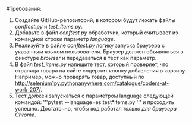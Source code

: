 #Требования:

1. Создайте GitHub-репозиторий, в котором будут лежать файлы _conftest.py_ и _test_items.py_.
2. Добавьте в файл _conftest.py_ обработчик, который считывает из командной строки параметр _language_.
3. Реализуйте в файле _conftest.py_ логику запуска браузера с указанным языком пользователя. Браузер должен объявляться в фикстуре _browser_ и передаваться в тест как параметр.
4. В файл _test_items.py_ напишите тест, который проверяет, что страница товара на сайте содержит кнопку добавления в корзину. Например, можно проверять товар, доступный по http://selenium1py.pythonanywhere.com/catalogue/coders-at-work_207/.
5. Тест должен запускаться с параметром language следующей командой:
   '''pytest --language=es test*items.py
   '''
   и проходить успешно. Достаточно, чтобы код работал *только для браузера Сhrome*.
